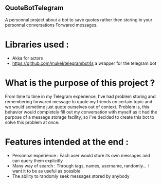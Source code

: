 ## QuoteBotTelegram
A personnal project about a bot to save quotes rather then storing in your personnal conversations Forwared messages.

# Libraries used :
- Akka for actors
- https://github.com/mukel/telegrambot4s a wrapper for the telegram bot 

# What is the purpose of this project ?
From time to time in my Telegram experience, I've had problem storing and remembering forwared message to quote my friends on certain topic and we would sometime just quote ourselves out of context. 
Problem is, this behavior would completely fill out my conversation with myself as it had the purpose of a message storage facility, so I've decided to create this bot to solve this problem at once.

# Features intended at the end :
- Personnal experience : Each user would store its own messages and can query them explicitly
- Many way of search : Through tags, names, username, randomly... I want it to be as useful as possible
- The ability to randomly seek messages stored by anybody